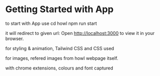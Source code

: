 # Getting Started with App
to start with App use 
cd howl
npm run start

it will redirect to given url:
Open [http://localhost:3000](http://localhost:3000) to view it in your browser.

for styling & animation, Tailwind CSS and CSS used

for images, refered images from howl webpage itself.

with chrome extensions, colours and font captured